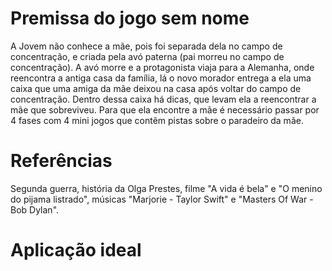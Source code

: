 # Premissa do jogo sem nome
A Jovem não conhece a mãe, pois foi separada dela no campo de concentração, e criada pela avó paterna (pai morreu no campo de concentração). A avó morre e a protagonista viaja para a Alemanha, onde reencontra a antiga casa da família, lá o novo morador entrega a ela uma caixa que uma amiga da mãe deixou na casa após voltar do campo de concentração. Dentro dessa caixa há dicas, que levam ela a reencontrar a mãe que sobreviveu.
Para que ela encontre a mãe é necessário passar por 4 fases com 4 mini jogos que contêm pistas sobre o paradeiro da mãe. 
# Referências 
Segunda guerra, história da Olga Prestes, filme "A vida é bela" e "O menino do pijama listrado", músicas "Marjorie - Taylor Swift" e "Masters Of War - Bob Dylan".
# Aplicação ideal

